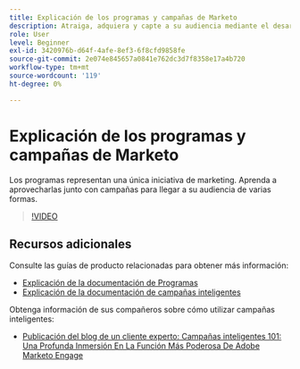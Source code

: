```yaml
---
title: Explicación de los programas y campañas de Marketo
description: Atraiga, adquiera y capte a su audiencia mediante el desarrollo de una estrategia de marketing de contenido.
role: User
level: Beginner
exl-id: 3420976b-d64f-4afe-8ef3-6f8cfd9858fe
source-git-commit: 2e074e845657a0841e762dc3d7f8358e17a4b720
workflow-type: tm+mt
source-wordcount: '119'
ht-degree: 0%

---
```


# Explicación de los programas y campañas de Marketo

Los programas representan una única iniciativa de marketing. Aprenda a aprovecharlas junto con campañas para llegar a su audiencia de varias formas.

>[!VIDEO](https://video.tv.adobe.com/v/3418042/?quality=12&learn=on)

## Recursos adicionales

Consulte las guías de producto relacionadas para obtener más información:

* [Explicación de la documentación de Programas](https://experienceleague.adobe.com/docs/marketo/using/product-docs/core-marketo-concepts/programs/creating-programs/understanding-programs.html?lang=en)
* [Explicación de la documentación de campañas inteligentes](https://experienceleague.adobe.com/docs/marketo/using/product-docs/core-marketo-concepts/smart-campaigns/understanding-smart-campaigns.html?lang=en)

Obtenga información de sus compañeros sobre cómo utilizar campañas inteligentes:

* [Publicación del blog de un cliente experto: Campañas inteligentes 101: Una Profunda Inmersión En La Función Más Poderosa De Adobe Marketo Engage](https://nation.marketo.com/t5/product-blogs/smart-campaigns-101-a-deep-dive-into-adobe-marketo-engage-s-most/ba-p/313385#M1838)
